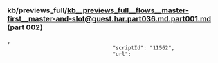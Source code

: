 ### kb/previews_full/kb__previews_full__flows__master-first__master-and-slot@guest.har.part036.md.part001.md (part 002)

```md
,
                                  "scriptId": "11562",
                                  "url":
```

```
